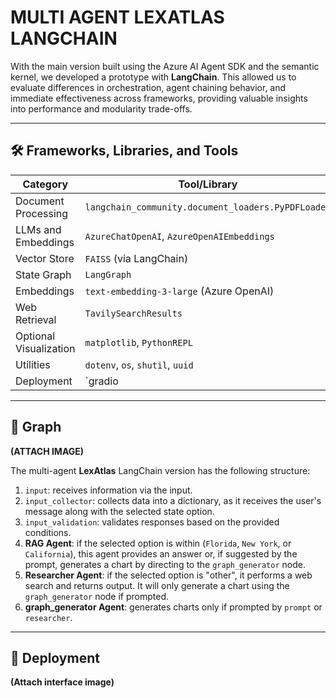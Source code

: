 # **MULTI AGENT LEXATLAS LANGCHAIN**

With the main version built using the Azure AI Agent SDK and the semantic kernel, we developed a prototype with **LangChain**. This allowed us to evaluate differences in orchestration, agent chaining behavior, and immediate effectiveness across frameworks, providing valuable insights into performance and modularity trade-offs.

---

## 🛠️ Frameworks, Libraries, and Tools

| Category                  | Tool/Library                                                    |
|---------------------------|------------------------------------------------------------------|
| Document Processing        | `langchain_community.document_loaders.PyPDFLoader`              |
| LLMs and Embeddings        | `AzureChatOpenAI`, `AzureOpenAIEmbeddings`                      |
| Vector Store               | `FAISS` (via LangChain)                                         |
| State Graph                | `LangGraph`                                                     |
| Embeddings                 | `text-embedding-3-large` (Azure OpenAI)                         |
| Web Retrieval              | `TavilySearchResults`                                           |
| Optional Visualization     | `matplotlib`, `PythonREPL`                                     |
| Utilities                  | `dotenv`, `os`, `shutil`, `uuid`                                |
| Deployment                 | `gradio                                                         |

---

## 🧠 Graph

**(ATTACH IMAGE)**

The multi-agent **LexAtlas** LangChain version has the following structure:

1. `input`: receives information via the input.
2. `input_collector`: collects data into a dictionary, as it receives the user's message along with the selected state option.
3. `input_validation`: validates responses based on the provided conditions.
4. **RAG Agent**: if the selected option is within (`Florida`, `New York`, or `California`), this agent provides an answer or, if suggested by the prompt, generates a chart by directing to the `graph_generator` node.
5. **Researcher Agent**: if the selected option is "other", it performs a web search and returns output. It will only generate a chart using the `graph_generator` node if prompted.
6. **graph_generator Agent**: generates charts only if prompted by `prompt` or `researcher`.

---

## 🚀 Deployment

**(Attach interface image)**
